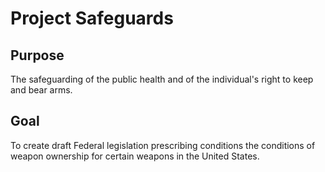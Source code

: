 # Project Safeguards  

## Purpose
The safeguarding of the public health and of the individual's right to keep and bear arms. 

## Goal
To create draft Federal legislation prescribing conditions the conditions of weapon ownership for certain weapons in the United States.


